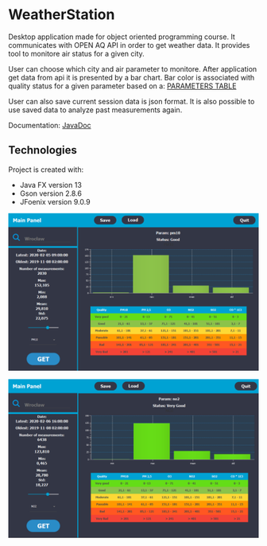 # WeatherStation
Desktop application made for object oriented programming course. It communicates with OPEN AQ API in order to get weather data.
It provides tool to monitore air status for a given city.
>
User can choose which city and air parameter to monitore. After application get data from api it is presented by a bar chart. Bar color is associated with quality status for a given parameter based on a:
[PARAMETERS TABLE](https://powietrze.gios.gov.pl/pjp/content/show/1001197)
>
User can also save current session data is json format. It is also possible to use saved data to analyze past measurements again.
>
Documentation: [JavaDoc](https://mmarciniak103.github.io/WeatherStation/)
>
## Technologies 
Project is created with:
* Java FX version 13
* Gson version 2.8.6
* JFoenix version 9.0.9
>

![Image1](./images/mainpanel.PNG)
>
![Image2](./images/mainpanel2.PNG)
